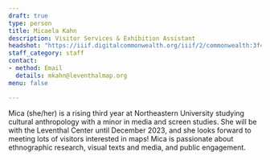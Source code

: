 ```yaml
---
draft: true
type: person
title: Micaela Kahn
description: Visitor Services & Exhibition Assistant
headshot: "https://iiif.digitalcommonwealth.org/iiif/2/commonwealth:3f463863p/736,6892,514,514/,600/0/default.jpg"
staff_category: staff
contact:
- method: Email
  details: mkahn@leventhalmap.org
menu: false

---
```

Mica (she/her) is a rising third year at Northeastern University studying cultural anthropology with a minor in media and screen studies. She will be with the Leventhal Center until December 2023, and she looks forward to meeting lots of visitors interested in maps! Mica is passionate about ethnographic research, visual texts and media, and public engagement. 